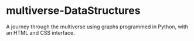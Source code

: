 # multiverse-DataStructures
A journey through the multiverse using graphs programmed in Python, with an HTML and CSS interface.
